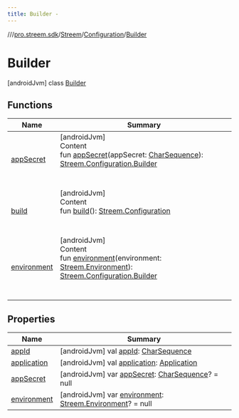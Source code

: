 ```yaml
---
title: Builder -
---
```

//[<root>](../../../../../index.md)/[pro.streem.sdk](../../../index.md)/[Streem](../../index.md)/[Configuration](../index.md)/[Builder](index.md)



# Builder  
 [androidJvm] class [Builder](index.md)   


## Functions  
  
|  Name |  Summary | 
|---|---|
| <a name="pro.streem.sdk/Streem.Configuration.Builder/appSecret/#kotlin.CharSequence/PointingToDeclaration/"></a>[appSecret](app-secret.md)| <a name="pro.streem.sdk/Streem.Configuration.Builder/appSecret/#kotlin.CharSequence/PointingToDeclaration/"></a>[androidJvm]  <br>Content  <br>fun [appSecret](app-secret.md)(appSecret: [CharSequence](https://kotlinlang.org/api/latest/jvm/stdlib/kotlin/-char-sequence/index.html)): [Streem.Configuration.Builder](index.md)  <br><br><br>|
| <a name="pro.streem.sdk/Streem.Configuration.Builder/build/#/PointingToDeclaration/"></a>[build](build.md)| <a name="pro.streem.sdk/Streem.Configuration.Builder/build/#/PointingToDeclaration/"></a>[androidJvm]  <br>Content  <br>fun [build](build.md)(): [Streem.Configuration](../index.md)  <br><br><br>|
| <a name="pro.streem.sdk/Streem.Configuration.Builder/environment/#pro.streem.sdk.Streem.Environment/PointingToDeclaration/"></a>[environment](environment.md)| <a name="pro.streem.sdk/Streem.Configuration.Builder/environment/#pro.streem.sdk.Streem.Environment/PointingToDeclaration/"></a>[androidJvm]  <br>Content  <br>fun [environment](environment.md)(environment: [Streem.Environment](../../-environment/index.md)): [Streem.Configuration.Builder](index.md)  <br><br><br>|


## Properties  
  
|  Name |  Summary | 
|---|---|
| <a name="pro.streem.sdk/Streem.Configuration.Builder/appId/#/PointingToDeclaration/"></a>[appId](app-id.md)| <a name="pro.streem.sdk/Streem.Configuration.Builder/appId/#/PointingToDeclaration/"></a> [androidJvm] val [appId](app-id.md): [CharSequence](https://kotlinlang.org/api/latest/jvm/stdlib/kotlin/-char-sequence/index.html)   <br>|
| <a name="pro.streem.sdk/Streem.Configuration.Builder/application/#/PointingToDeclaration/"></a>[application](application.md)| <a name="pro.streem.sdk/Streem.Configuration.Builder/application/#/PointingToDeclaration/"></a> [androidJvm] val [application](application.md): [Application](https://developer.android.com/reference/kotlin/android/app/Application.html)   <br>|
| <a name="pro.streem.sdk/Streem.Configuration.Builder/appSecret/#/PointingToDeclaration/"></a>[appSecret](app-secret.md)| <a name="pro.streem.sdk/Streem.Configuration.Builder/appSecret/#/PointingToDeclaration/"></a> [androidJvm] var [appSecret](app-secret.md): [CharSequence](https://kotlinlang.org/api/latest/jvm/stdlib/kotlin/-char-sequence/index.html)? = null   <br>|
| <a name="pro.streem.sdk/Streem.Configuration.Builder/environment/#/PointingToDeclaration/"></a>[environment](environment.md)| <a name="pro.streem.sdk/Streem.Configuration.Builder/environment/#/PointingToDeclaration/"></a> [androidJvm] var [environment](environment.md): [Streem.Environment](../../-environment/index.md)? = null   <br>|

